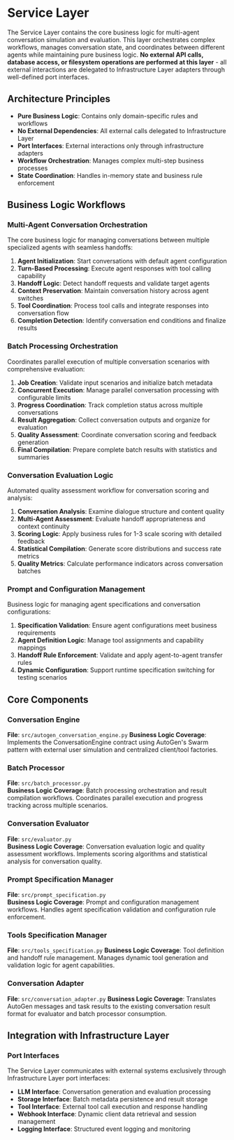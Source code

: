 # Service Layer

The Service Layer contains the core business logic for multi-agent conversation simulation and evaluation. This layer orchestrates complex workflows, manages conversation state, and coordinates between different agents while maintaining pure business logic. **No external API calls, database access, or filesystem operations are performed at this layer** - all external interactions are delegated to Infrastructure Layer adapters through well-defined port interfaces.

## Architecture Principles

- **Pure Business Logic**: Contains only domain-specific rules and workflows
- **No External Dependencies**: All external calls delegated to Infrastructure Layer
- **Port Interfaces**: External interactions only through infrastructure adapters
- **Workflow Orchestration**: Manages complex multi-step business processes
- **State Coordination**: Handles in-memory state and business rule enforcement

## Business Logic Workflows

### Multi-Agent Conversation Orchestration
The core business logic for managing conversations between multiple specialized agents with seamless handoffs:

1. **Agent Initialization**: Start conversations with default agent configuration
2. **Turn-Based Processing**: Execute agent responses with tool calling capability
3. **Handoff Logic**: Detect handoff requests and validate target agents
4. **Context Preservation**: Maintain conversation history across agent switches
5. **Tool Coordination**: Process tool calls and integrate responses into conversation flow
6. **Completion Detection**: Identify conversation end conditions and finalize results

### Batch Processing Orchestration
Coordinates parallel execution of multiple conversation scenarios with comprehensive evaluation:

1. **Job Creation**: Validate input scenarios and initialize batch metadata
2. **Concurrent Execution**: Manage parallel conversation processing with configurable limits
3. **Progress Coordination**: Track completion status across multiple conversations
4. **Result Aggregation**: Collect conversation outputs and organize for evaluation
5. **Quality Assessment**: Coordinate conversation scoring and feedback generation
6. **Final Compilation**: Prepare complete batch results with statistics and summaries

### Conversation Evaluation Logic
Automated quality assessment workflow for conversation scoring and analysis:

1. **Conversation Analysis**: Examine dialogue structure and content quality
2. **Multi-Agent Assessment**: Evaluate handoff appropriateness and context continuity
3. **Scoring Logic**: Apply business rules for 1-3 scale scoring with detailed feedback
4. **Statistical Compilation**: Generate score distributions and success rate metrics
5. **Quality Metrics**: Calculate performance indicators across conversation batches

### Prompt and Configuration Management
Business logic for managing agent specifications and conversation configurations:

1. **Specification Validation**: Ensure agent configurations meet business requirements
2. **Agent Definition Logic**: Manage tool assignments and capability mappings
3. **Handoff Rule Enforcement**: Validate and apply agent-to-agent transfer rules
4. **Dynamic Configuration**: Support runtime specification switching for testing scenarios

## Core Components

### Conversation Engine
**File**: `src/autogen_conversation_engine.py`
**Business Logic Coverage**: Implements the ConversationEngine contract using AutoGen's Swarm pattern with external user simulation and centralized client/tool factories.

### Batch Processor
**File**: `src/batch_processor.py`  
**Business Logic Coverage**: Batch processing orchestration and result compilation workflows. Coordinates parallel execution and progress tracking across multiple scenarios.

### Conversation Evaluator
**File**: `src/evaluator.py`  
**Business Logic Coverage**: Conversation evaluation logic and quality assessment workflows. Implements scoring algorithms and statistical analysis for conversation quality.

### Prompt Specification Manager
**File**: `src/prompt_specification.py`  
**Business Logic Coverage**: Prompt and configuration management workflows. Handles agent specification validation and configuration rule enforcement.

### Tools Specification Manager
**File**: `src/tools_specification.py`
**Business Logic Coverage**: Tool definition and handoff rule management. Manages dynamic tool generation and validation logic for agent capabilities.

### Conversation Adapter
**File**: `src/conversation_adapter.py`
**Business Logic Coverage**: Translates AutoGen messages and task results to the existing conversation result format for evaluator and batch processor consumption.

## Integration with Infrastructure Layer

### Port Interfaces
The Service Layer communicates with external systems exclusively through Infrastructure Layer port interfaces:

- **LLM Interface**: Conversation generation and evaluation processing
- **Storage Interface**: Batch metadata persistence and result storage
- **Tool Interface**: External tool call execution and response handling
- **Webhook Interface**: Dynamic client data retrieval and session management
- **Logging Interface**: Structured event logging and monitoring